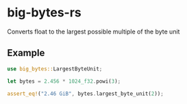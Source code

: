 # big-bytes-rs
Converts float to the largest possible multiple of the byte unit

## Example

```rust
use big_bytes::LargestByteUnit;

let bytes = 2.456 * 1024_f32.powi(3);

assert_eq!("2.46 GiB", bytes.largest_byte_unit(2));
```
